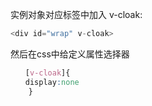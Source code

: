实例对象对应标签中加入 v-cloak:
```javascript
<div id="wrap" v-cloak>
```

然后在css中给定义属性选择器 
```css
　　[v-cloak]{
　　display:none
    }
```